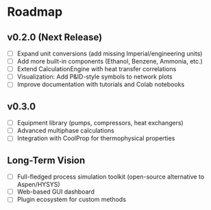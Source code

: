 # Roadmap

## v0.2.0 (Next Release)
- [ ] Expand unit conversions (add missing Imperial/engineering units)
- [ ] Add more built-in components (Ethanol, Benzene, Ammonia, etc.)
- [ ] Extend CalculationEngine with heat transfer correlations
- [ ] Visualization: Add P&ID-style symbols to network plots
- [ ] Improve documentation with tutorials and Colab notebooks

## v0.3.0
- [ ] Equipment library (pumps, compressors, heat exchangers)
- [ ] Advanced multiphase calculations
- [ ] Integration with CoolProp for thermophysical properties

## Long-Term Vision
- [ ] Full-fledged process simulation toolkit (open-source alternative to Aspen/HYSYS)
- [ ] Web-based GUI dashboard
- [ ] Plugin ecosystem for custom methods
